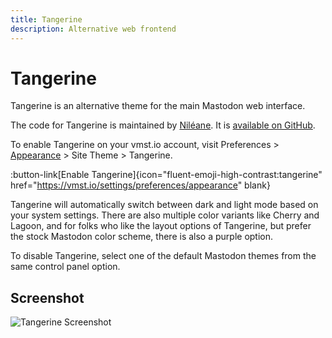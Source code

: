 ```yaml
---
title: Tangerine
description: Alternative web frontend
---
```


# Tangerine

Tangerine is an alternative theme for the main Mastodon web interface.

The code for Tangerine is maintained by [Niléane](https://vmst.io/@nileane@nileane.fr).
It is [available on GitHub](https://github.com/nileane/TangerineUI-for-Mastodon).

To enable Tangerine on your vmst.io account, visit Preferences > [Appearance](https://vmst.io/settings/preferences/appearance) > Site Theme > Tangerine.

:button-link[Enable Tangerine]{icon="fluent-emoji-high-contrast:tangerine" href="https://vmst.io/settings/preferences/appearance" blank}

Tangerine will automatically switch between dark and light mode based on your system settings.
There are also multiple color variants like Cherry and Lagoon, and for folks who like the layout options of Tangerine, but prefer the stock Mastodon color scheme, there is also a purple option.

To disable Tangerine, select one of the default Mastodon themes from the same control panel option.

## Screenshot

![Tangerine Screenshot](/tangerine-screenshot.png)